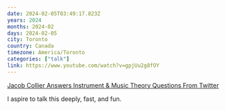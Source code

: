 ```yaml
---
date: 2024-02-05T03:49:17.823Z
years: 2024
months: 2024-02
days: 2024-02-05
city: Toronto
country: Canada
timezone: America/Toronto
categories: ["talk"]
link: https://www.youtube.com/watch?v=gpjUu2g8fOY
---
```

[Jacob Collier Answers Instrument & Music Theory Questions From Twitter](https://www.youtube.com/watch?v=gpjUu2g8fOY)

I aspire to talk this deeply, fast, and fun.
